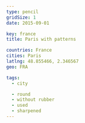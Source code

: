 ```yaml
---
type: pencil
gridSize: 1
date: 2015-09-01

key: france
title: Paris with patterns

countries: France
cities: Paris
latlng: 48.855466, 2.346567
geo: FRA

tags:
  - city

  - round
  - without rubber
  - used
  - sharpened
---
```

